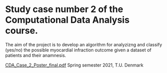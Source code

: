 # Study case number 2 of the Computational Data Analysis course.

The aim of the project is to develop an algorithm for analyzizng and classify (yes/no) the possible myocardial infraction outcome given a dataset of patients and their anamnesis.

[CDA_Case_2_Poster_final.pdf](https://github.com/Contedigital/CDA_CaseStudy2_MyocardialPrediction/files/6552687/CDA_Case_2_Poster_final.pdf)
Spring semester 2021, T.U. Denmark
